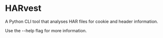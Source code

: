 # HARvest

A Python CLI tool that analyses HAR files for cookie and header information.

Use the --help flag for more information.
